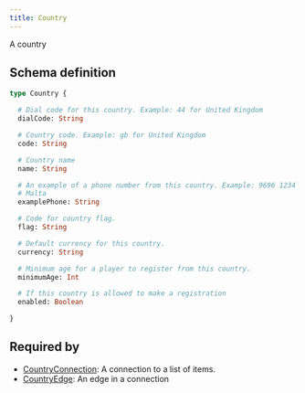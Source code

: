 ```yaml
---
title: Country
---
```


A country

## Schema definition
```graphql
type Country {

  # Dial code for this country. Example: 44 for United Kingdom
  dialCode: String 

  # Country code. Example: gb for United Kingdom
  code: String 

  # Country name
  name: String 

  # An example of a phone number from this country. Example: 9696 1234 for
  # Malta
  examplePhone: String 

  # Code for country flag.
  flag: String 

  # Default currency for this country.
  currency: String 

  # Minimum age for a player to register from this country.
  minimumAge: Int 

  # If this country is allowed to make a registration
  enabled: Boolean 

}
```

## Required by
* [CountryConnection](graphql/schema/countryconnection.md): A connection to a list of items.
* [CountryEdge](graphql/schema/countryedge.md): An edge in a connection
